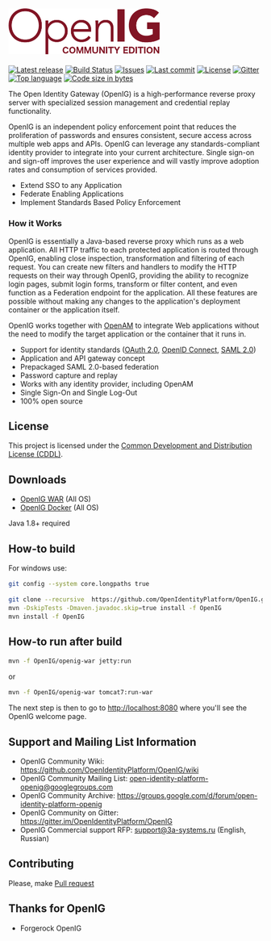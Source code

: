 ## <img alt="OpenIG Logo" src="https://github.com/OpenIdentityPlatform/OpenIG/raw/master/logo.png" width="300"/>
[![Latest release](https://img.shields.io/github/release/OpenIdentityPlatform/OpenIG.svg)](https://github.com/OpenIdentityPlatform/OpenIG/releases)
[![Build Status](https://travis-ci.com/OpenIdentityPlatform/OpenIG.svg)](https://travis-ci.com/OpenIdentityPlatform/OpenIG)
[![Issues](https://img.shields.io/github/issues/OpenIdentityPlatform/OpenIG.svg)](https://github.com/OpenIdentityPlatform/OpenIG/issues)
[![Last commit](https://img.shields.io/github/last-commit/OpenIdentityPlatform/OpenIG.svg)](https://github.com/OpenIdentityPlatform/OpenIG/commits/master)
[![License](https://img.shields.io/badge/license-CDDL-blue.svg)](https://github.com/OpenIdentityPlatform/OpenIG/blob/master/LICENSE.md)
[![Gitter](https://img.shields.io/gitter/room/nwjs/nw.js.svg)](https://gitter.im/OpenIdentityPlatform/OpenIG)
[![Top language](https://img.shields.io/github/languages/top/OpenIdentityPlatform/OpenIG.svg)](https://github.com/OpenIdentityPlatform/OpenIG)
[![Code size in bytes](https://img.shields.io/github/languages/code-size/OpenIdentityPlatform/OpenIG.svg)](https://github.com/OpenIdentityPlatform/OpenIG)

The Open Identity Gateway (OpenIG) is a high-performance reverse proxy server with specialized session management and credential replay functionality.

OpenIG is an independent policy enforcement point that reduces the proliferation of passwords and ensures consistent, secure access across multiple web apps and APIs. OpenIG can leverage any standards-compliant identity provider to integrate into your current architecture. Single sign-on and sign-off improves the user experience and will vastly improve adoption rates and consumption of services provided.
* Extend SSO to any Application
* Federate Enabling Applications
* Implement Standards Based Policy Enforcement

### How it Works
OpenIG is essentially a Java-based reverse proxy which runs as a web application. All HTTP traffic to each protected application is routed through OpenIG, enabling close inspection, transformation and filtering of each request. You can create new filters and handlers to modify the HTTP requests on their way through OpenIG, providing the ability to recognize login pages, submit login forms, transform or filter content, and even function as a Federation endpoint for the application. All these features are possible without making any changes to the application's deployment container or the application itself.

OpenIG works together with [OpenAM](https://github.com/OpenIdentityPlatform/OpenAM/blob/master/README.md) to integrate Web applications without the need to
modify the target application or the container that it runs in.

* Support for identity standards ([OAuth 2.0](https://tools.ietf.org/html/rfc6749), [OpenID Connect](http://openid.net/specs/openid-connect-core-1_0.html), [SAML 2.0](http://saml.xml.org/saml-specifications))
* Application and API gateway concept
* Prepackaged SAML 2.0-based federation
* Password capture and replay
* Works with any identity provider, including OpenAM
* Single Sign-On and Single Log-Out
* 100% open source


## License
This project is licensed under the [Common Development and Distribution License (CDDL)](https://github.com/OpenIdentityPlatform/OpenIG/blob/master/LICENSE.md). 

## Downloads 
* [OpenIG WAR](https://github.com/OpenIdentityPlatform/OpenIG/releases) (All OS)
* [OpenIG Docker](https://hub.docker.com/r/openidentityplatform/openig/) (All OS)

Java 1.8+ required

## How-to build
For windows use:
```bash
git config --system core.longpaths true
```

```bash
git clone --recursive  https://github.com/OpenIdentityPlatform/OpenIG.git
mvn -DskipTests -Dmaven.javadoc.skip=true install -f OpenIG
mvn install -f OpenIG
```

## How-to run after build
```bash
mvn -f OpenIG/openig-war jetty:run
```
or

```bash
mvn -f OpenIG/openig-war tomcat7:run-war
```
The next step is then to go to [http://localhost:8080](http://localhost:8080) where you'll see the OpenIG welcome page.

## Support and Mailing List Information
* OpenIG Community Wiki: https://github.com/OpenIdentityPlatform/OpenIG/wiki
* OpenIG Community Mailing List: open-identity-platform-openig@googlegroups.com
* OpenIG Community Archive: https://groups.google.com/d/forum/open-identity-platform-openig
* OpenIG Community on Gitter: https://gitter.im/OpenIdentityPlatform/OpenIG
* OpenIG Commercial support RFP: support@3a-systems.ru (English, Russian)

## Contributing
Please, make [Pull request](https://github.com/OpenIdentityPlatform/OpenIG/pulls)

## Thanks for OpenIG
* Forgerock OpenIG
